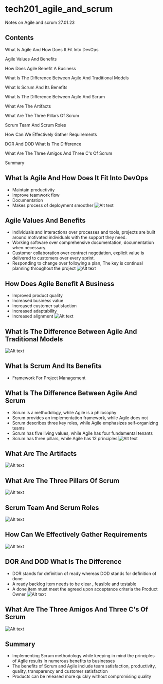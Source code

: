 # tech201_agile_and_scrum
Notes on Agile and scrum 27.01.23
## Contents
What Is Agile And How Does It Fit Into DevOps

Agile Values And Benefits 

How Does Agile Benefit A Business 

What Is The Difference Between Agile And Traditional Models 

What Is Scrum And Its Benefits 

What Is The Difference Between Agile And Scrum 

What Are The Artifacts 

What Are The Three Pillars Of Scrum 

Scrum Team And Scrum Roles

How Can We Effectively Gather Requirements 

DOR And DOD What Is The Difference 

What Are The Three Amigos And Three C's Of Scrum 

Summary

## What Is Agile And How Does It Fit Into DevOps
- Maintain productivity 
- Improve teamwork flow
- Documentation
- Makes process of deployment smoother
![Alt text](img1.jpg)

## Agile Values And Benefits 
- Individuals and Interactions over processes and tools, projects are built around motivated individuals with the support they need.​
- Working software over comprehensive documentation, documentation when necessary.​
- Customer collaboration over contract negotiation, explicit value is delivered to customers over every sprint.​
- Responding to change over following a plan, The key is continual planning throughout the project
![Alt text](pic3.jpg)
## How Does Agile Benefit A Business 
- Improved product quality
- Increased business value
- Increased customer satisfaction
- Increased adaptability
- Increased alignment 
![Alt text](pic2.png)

## What Is The Difference Between Agile And Traditional Models 
![Alt text](pic4.jpg)

## What Is Scrum And Its Benefits 
- Framework For Project Management


## What Is The Difference Between Agile And Scrum 
- Scrum is a methodology, while Agile is a philosophy​
- Scrum provides an implementation framework, while Agile does not​
- Scrum describes three key roles, while Agile emphasizes self-organizing teams​
- Scrum has five living values, while Agile has four fundamental tenants​
- Scrum has three pillars, while Agile has 12 principles
![Alt text](pic12.png)
## What Are The Artifacts 
![Alt text](pic11.jpg)
## What Are The Three Pillars Of Scrum 
![Alt text](pic5.jpg)
## Scrum Team And Scrum Roles
![Alt text](pic13.jpg)
## How Can We Effectively Gather Requirements 
![Alt text](pic6.jpg)
## DOR And DOD What Is The Difference 
- DOR stands for definition of ready whereas DOD stands for definition of done​
- A ready backlog item needs to be clear , feasible and testable​
- A done item must meet the agreed upon acceptance criteria the Product Owner 
![Alt text](pic8.jpg)
## What Are The Three Amigos And Three C's Of Scrum 
![Alt text](pic9.jpg)
## Summary
- Implementing Scrum methodology while keeping in mind the principles of Agile results in numerous benefits to businesses ​
- The benefits of Scrum and Agile include team satisfaction, productivity, quality, transparency and customer satisfaction​
- Products can be released more quickly without compromising quality